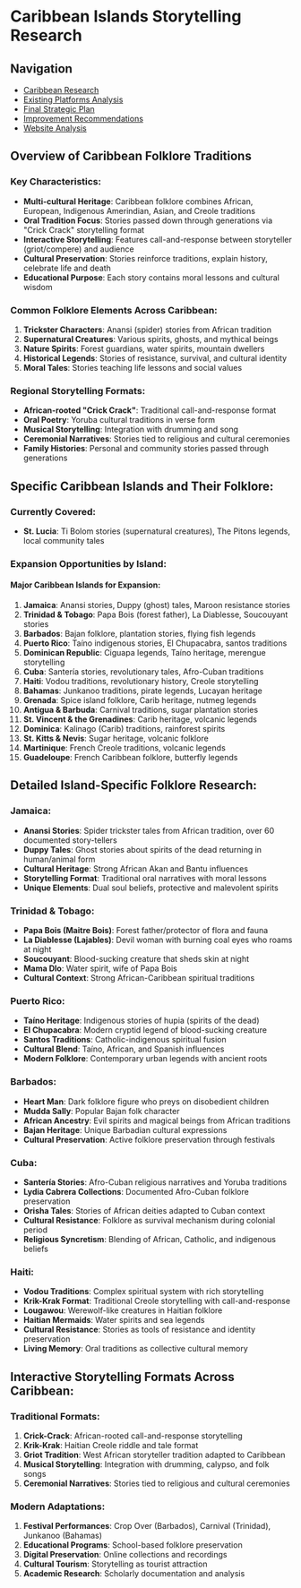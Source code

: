 # Caribbean Islands Storytelling Research

## Navigation

- [Caribbean Research](caribbean_research.md)
- [Existing Platforms Analysis](existing_platforms_analysis.md)
- [Final Strategic Plan](final_strategic_plan.md)
- [Improvement Recommendations](improvement_recommendations.md)
- [Website Analysis](website_analysis.md)

## Overview of Caribbean Folklore Traditions

### Key Characteristics:
- **Multi-cultural Heritage**: Caribbean folklore combines African, European, Indigenous Amerindian, Asian, and Creole traditions
- **Oral Tradition Focus**: Stories passed down through generations via "Crick Crack" storytelling format
- **Interactive Storytelling**: Features call-and-response between storyteller (griot/compere) and audience
- **Cultural Preservation**: Stories reinforce traditions, explain history, celebrate life and death
- **Educational Purpose**: Each story contains moral lessons and cultural wisdom

### Common Folklore Elements Across Caribbean:
1. **Trickster Characters**: Anansi (spider) stories from African tradition
2. **Supernatural Creatures**: Various spirits, ghosts, and mythical beings
3. **Nature Spirits**: Forest guardians, water spirits, mountain dwellers
4. **Historical Legends**: Stories of resistance, survival, and cultural identity
5. **Moral Tales**: Stories teaching life lessons and social values

### Regional Storytelling Formats:
- **African-rooted "Crick Crack"**: Traditional call-and-response format
- **Oral Poetry**: Yoruba cultural traditions in verse form
- **Musical Storytelling**: Integration with drumming and song
- **Ceremonial Narratives**: Stories tied to religious and cultural ceremonies
- **Family Histories**: Personal and community stories passed through generations

## Specific Caribbean Islands and Their Folklore:

### Currently Covered:
- **St. Lucia**: Ti Bolom stories (supernatural creatures), The Pitons legends, local community tales

### Expansion Opportunities by Island:

#### Major Caribbean Islands for Expansion:
1. **Jamaica**: Anansi stories, Duppy (ghost) tales, Maroon resistance stories
2. **Trinidad & Tobago**: Papa Bois (forest father), La Diablesse, Soucouyant stories
3. **Barbados**: Bajan folklore, plantation stories, flying fish legends
4. **Puerto Rico**: Taíno indigenous stories, El Chupacabra, santos traditions
5. **Dominican Republic**: Ciguapa legends, Taíno heritage, merengue storytelling
6. **Cuba**: Santería stories, revolutionary tales, Afro-Cuban traditions
7. **Haiti**: Vodou traditions, revolutionary history, Creole storytelling
8. **Bahamas**: Junkanoo traditions, pirate legends, Lucayan heritage
9. **Grenada**: Spice island folklore, Carib heritage, nutmeg legends
10. **Antigua & Barbuda**: Carnival traditions, sugar plantation stories
11. **St. Vincent & the Grenadines**: Carib heritage, volcanic legends
12. **Dominica**: Kalinago (Carib) traditions, rainforest spirits
13. **St. Kitts & Nevis**: Sugar heritage, volcanic folklore
14. **Martinique**: French Creole traditions, volcanic legends
15. **Guadeloupe**: French Caribbean folklore, butterfly legends



## Detailed Island-Specific Folklore Research:

### Jamaica:
- **Anansi Stories**: Spider trickster tales from African tradition, over 60 documented story-tellers
- **Duppy Tales**: Ghost stories about spirits of the dead returning in human/animal form
- **Cultural Heritage**: Strong African Akan and Bantu influences
- **Storytelling Format**: Traditional oral narratives with moral lessons
- **Unique Elements**: Dual soul beliefs, protective and malevolent spirits

### Trinidad & Tobago:
- **Papa Bois (Maitre Bois)**: Forest father/protector of flora and fauna
- **La Diablesse (Lajables)**: Devil woman with burning coal eyes who roams at night
- **Soucouyant**: Blood-sucking creature that sheds skin at night
- **Mama Dlo**: Water spirit, wife of Papa Bois
- **Cultural Context**: Strong African-Caribbean spiritual traditions

### Puerto Rico:
- **Taíno Heritage**: Indigenous stories of hupia (spirits of the dead)
- **El Chupacabra**: Modern cryptid legend of blood-sucking creature
- **Santos Traditions**: Catholic-indigenous spiritual fusion
- **Cultural Blend**: Taíno, African, and Spanish influences
- **Modern Folklore**: Contemporary urban legends with ancient roots

### Barbados:
- **Heart Man**: Dark folklore figure who preys on disobedient children
- **Mudda Sally**: Popular Bajan folk character
- **African Ancestry**: Evil spirits and magical beings from African traditions
- **Bajan Heritage**: Unique Barbadian cultural expressions
- **Cultural Preservation**: Active folklore preservation through festivals

### Cuba:
- **Santería Stories**: Afro-Cuban religious narratives and Yoruba traditions
- **Lydia Cabrera Collections**: Documented Afro-Cuban folklore preservation
- **Orisha Tales**: Stories of African deities adapted to Cuban context
- **Cultural Resistance**: Folklore as survival mechanism during colonial period
- **Religious Syncretism**: Blending of African, Catholic, and indigenous beliefs

### Haiti:
- **Vodou Traditions**: Complex spiritual system with rich storytelling
- **Krik-Krak Format**: Traditional Creole storytelling with call-and-response
- **Lougawou**: Werewolf-like creatures in Haitian folklore
- **Haitian Mermaids**: Water spirits and sea legends
- **Cultural Resistance**: Stories as tools of resistance and identity preservation
- **Living Memory**: Oral traditions as collective cultural memory

## Interactive Storytelling Formats Across Caribbean:

### Traditional Formats:
1. **Crick-Crack**: African-rooted call-and-response storytelling
2. **Krik-Krak**: Haitian Creole riddle and tale format
3. **Griot Tradition**: West African storyteller tradition adapted to Caribbean
4. **Musical Storytelling**: Integration with drumming, calypso, and folk songs
5. **Ceremonial Narratives**: Stories tied to religious and cultural ceremonies

### Modern Adaptations:
1. **Festival Performances**: Crop Over (Barbados), Carnival (Trinidad), Junkanoo (Bahamas)
2. **Educational Programs**: School-based folklore preservation
3. **Digital Preservation**: Online collections and recordings
4. **Cultural Tourism**: Storytelling as tourist attraction
5. **Academic Research**: Scholarly documentation and analysis

